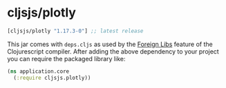 # cljsjs/plotly

[](dependency)
```clojure
[cljsjs/plotly "1.17.3-0"] ;; latest release
```
[](/dependency)

This jar comes with `deps.cljs` as used by the [Foreign Libs][flibs] feature
of the Clojurescript compiler. After adding the above dependency to your project
you can require the packaged library like:

```clojure
(ns application.core
  (:require cljsjs.plotly))
```

[flibs]: https://github.com/clojure/clojurescript/wiki/Packaging-Foreign-Dependencies
